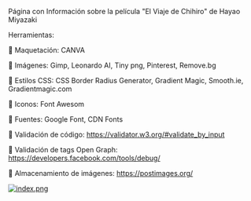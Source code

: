 Página con Información sobre la película "El Viaje de Chihiro" de Hayao Miyazaki

Herramientas:

🐉 Maquetación: CANVA

🐉 Imágenes: Gimp, Leonardo AI, Tiny png, Pinterest, Remove.bg

🐉 Estilos CSS: CSS Border Radius Generator, Gradient Magic, Smooth.ie, Gradientmagic.com

🐉 Iconos: Font Awesom

🐉 Fuentes: Google Font, CDN Fonts

🐉 Validación de código: https://validator.w3.org/#validate_by_input

🐉 Validación de tags Open Graph: https://developers.facebook.com/tools/debug/

🐉 Almacenamiento de imágenes: https://postimages.org/ 

[![index.png](https://i.postimg.cc/zXZJrVVY/index.png)](https://postimg.cc/G9K0P3FX)
